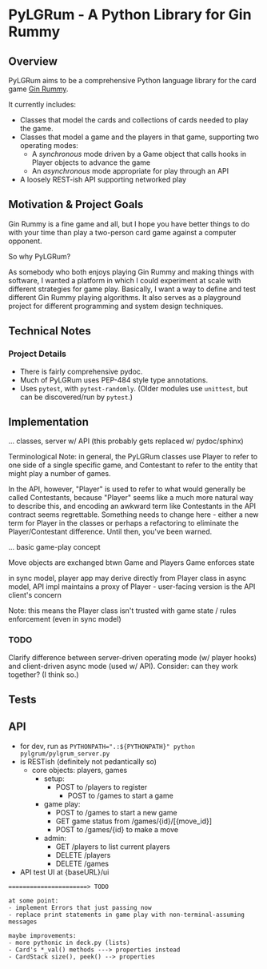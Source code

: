 # PyLGRum - A Python Library for Gin Rummy

## Overview

PyLGRum aims to be a comprehensive Python language library for the card game [Gin Rummy](https://en.wikipedia.org/wiki/Gin_rummy).

It currently includes:

* Classes that model the cards and collections of cards needed to play the game.
* Classes that model a game and the players in that game, supporting two operating modes:
  * A *synchronous* mode driven by a Game object that calls hooks in Player objects to advance the game
  * An *asynchronous* mode appropriate for play through an API
* A loosely REST-ish API supporting networked play

## Motivation & Project Goals

Gin Rummy is a fine game and all, but I hope you have better things to do with your time than play a two-person card game against a computer opponent.

So why PyLGRum?

As somebody who both enjoys playing Gin Rummy and making things with software, I wanted a platform in which I could experiment at scale with different strategies for game play. Basically, I want a way to define and test different Gin Rummy playing algorithms. It also serves as a playground project for different programming and system design techniques.

## Technical Notes

### Project Details

* There is fairly comprehensive pydoc.
* Much of PyLGRum uses PEP-484 style type annotations.
* Uses `pytest`, with `pytest-randomly`. (Older modules use `unittest`, but can be discovered/run by `pytest`.)

## Implementation

... classes, server w/ API (this probably gets replaced w/ pydoc/sphinx)

Terminological Note: in general, the PyLGRum classes use Player to refer to one side
of a single specific game, and Contestant to refer to the entity that might play a
number of games.

In the API, however, "Player" is used to refer to what would generally be called
Contestants, because "Player" seems like a much more natural way to describe this, and
encoding an awkward term like Contestants in the API contract seems regrettable. Something
needs to change here - either a new term for Player in the classes or perhaps a refactoring
to eliminate the Player/Contestant difference. Until then, you've been warned.

...
basic game-play concept

Move objects are exchanged btwn Game and Players
Game enforces state

in sync model, player app may derive directly from Player class
in async model, API impl maintains a proxy of Player - user-facing version is the API client's concern

Note: this means the Player class isn't trusted with game state / rules enforcement (even in sync model)

### TODO

Clarify difference between server-driven operating mode (w/ player hooks) and client-driven
async mode (used w/ API). Consider: can they work together? (I think so.)

## Tests

## API

* for dev, run as `PYTHONPATH=".:${PYTHONPATH}" python pylgrum/pylgrum_server.py`
* is RESTish (definitely not pedantically so)
  * core objects: players, games
    * setup:
      * POST to /players to register
        * POST to /games to start a game
    * game play:
      * POST to /games to start a new game
      * GET game status from /games/{id}/[{move_id}]
      * POST to /games/{id} to make a move
    * admin:
      * GET /players to list current players
      * DELETE /players
      * DELETE /games
* API test UI at {baseURL}/ui

```text
======================> TODO

at some point:
- implement Errors that just passing now
- replace print statements in game play with non-terminal-assuming messages

maybe improvements:
- more pythonic in deck.py (lists)
- Card's *_val() methods ---> properties instead
- CardStack size(), peek() --> properties

```
